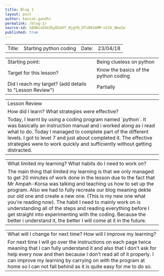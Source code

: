 ```yaml
---
title: Blog 1
layout: post
author: kavish.gandhi
permalink: /blog-1/
source-id: 16QWisEXeZbyD2mXf_NjgYQ_DTv801AMM-n22k_NmaIw
published: true
---
```

<table>
  <tr>
    <td>Title: </td>
    <td>Starting python coding</td>
    <td>Date: </td>
    <td>23/04/18</td>
  </tr>
</table>


<table>
  <tr>
    <td>Starting point:</td>
    <td>Being clueless on python</td>
  </tr>
  <tr>
    <td>Target for this lesson?</td>
    <td>Know the basics of the python coding</td>
  </tr>
  <tr>
    <td>Did I reach my target? 
(add details to "Lesson Review")</td>
    <td>Partially</td>
  </tr>
</table>


<table>
  <tr>
    <td>Lesson Review</td>
  </tr>
  <tr>
    <td>How did I learn? What strategies were effective? </td>
  </tr>
  <tr>
    <td>Today, I learnt by using a coding program named `python`. It was basically an instruction manual and i worked along as i read what to do. Today I managed to complete part of the different levels. I got to level 7 and just about completed it. The effective strategies were to work quickly and sufficiently without getting distracted.</td>
  </tr>
</table>


<table>
  <tr>
    <td>What limited my learning? What habits do I need to work on?</td>
  </tr>
  <tr>
    <td>The main thing that limited my learning is that we only managed to get 20 minutes of work done in the lesson due to the fact that Mr Ampah-Korsa was talking and teaching us how to set up the program. Also we had to fully recreate our blog meaning dekte our old one and create a new one. (This is my new one what you're reading now). The habit I need to mainly work on is understanding all of the steps and reading everything before I get straight into experimenting with the coding. Because the better i understand it, the better I will come at it in the future.</td>
  </tr>
</table>


<table>
  <tr>
    <td>What will I change for next time? How will I improve my learning?</td>
  </tr>
  <tr>
    <td>For next time I will go over the instructions on each page twice meaning that I can fully understand it and also that I don't ask for help every now and then because I don’t read all of it properly. I can improve my learning by carrying on with the program at home so I can not fall behind as it is quite easy for me to do so.</td>
  </tr>
</table>
